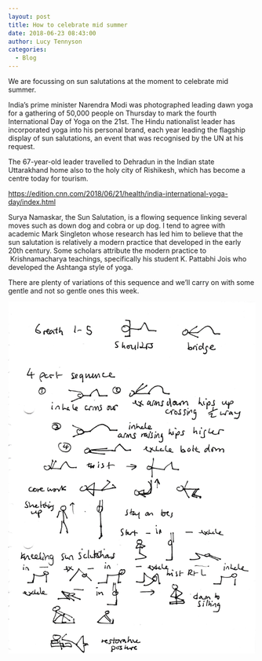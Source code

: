```yaml
---
layout: post
title: How to celebrate mid summer
date: 2018-06-23 08:43:00
author: Lucy Tennyson
categories:
  - Blog
---
```


We are focussing on sun salutations at the moment to celebrate mid summer.

India’s prime minister Narendra Modi was photographed leading dawn yoga for a gathering of 50,000 people on Thursday to mark the fourth International Day of Yoga on the 21st. The Hindu nationalist leader has incorporated yoga into his personal brand, each year leading the flagship display of sun salutations, an event that was recognised by the UN at his request.

The 67-year-old leader travelled to Dehradun in the Indian state Uttarakhand home also to the holy city of Rishikesh, which has become a centre today for tourism.

https://edition.cnn.com/2018/06/21/health/india-international-yoga-day/index.html

Surya Namaskar, the Sun Salutation, is a flowing sequence linking several moves such as down dog and cobra or up dog. I tend to agree with academic Mark Singleton whose research has led him to believe that the sun salutation is relatively a modern practice that developed in the early 20th century. Some scholars attribute the modern practice to &nbsp;Krishnamacharya teachings, specifically his student K. Pattabhi Jois who developed the Ashtanga style of yoga.

There are plenty of variations of this sequence and we’ll carry on with some gentle and not so gentle ones this week.

![](/uploads/blog23june.jpg)